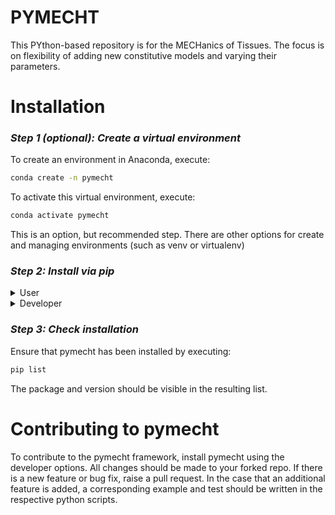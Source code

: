 # PYMECHT
This PYthon-based repository is for the MECHanics of Tissues. 
The focus is on flexibility of adding new constitutive models and varying their parameters.

# Installation

### *Step 1 (optional): Create a virtual environment*

To create an environment in Anaconda, execute:
```sh
conda create -n pymecht
```

To activate this virtual environment, execute:
```sh
conda activate pymecht
```
This is an option, but recommended step. There are other options for create and managing environments (such as venv or virtualenv)

### *Step 2: Install via pip*

<details>
<summary>User</summary>

Pymecht can be installed directly from Github using:
```sh
pip install git+https://github.com/ankushaggarwal/pymecht.git
```
> **Note**
> A personal access token may require to be setup in order to install via https. See https://docs.github.com/en/authentication/keeping-your-account-and-data-secure/creating-a-personal-access-token.

</details>

<details>
<summary>Developer</summary>
To install as a devloper, it is recommended to fork from the repo and clone this fork locally.

### *Step 2.1 Fork from ankushaggarwal/pymecht*
To fork a branch, head to the Github repo https://github.com/ankushaggarwal/pymecht and click the fork button in the top right-hand corner.
### *Step 2.2 Clone the forked repo*
To clone this repo locally, use the
```sh
git clone <repo-address>
```
where `<repo-address>` can be replaced by either the https or ssh addresses of the forked repo.

### *Step 2.3 Install pymecht as editable*
To install an editable version of pymecht, navigate to the locally cloned repo and execute:
```sh
pip install -e .
```
An editable version of pymecht is now installed. All local changes to the cloned source code files will be reflected when pymecht is imported.

</details>

### *Step 3: Check installation*

Ensure that pymecht has been installed by executing:
```sh
pip list
```
The package and version should be visible in the resulting list.

# Contributing to pymecht

To contribute to the pymecht framework, install pymecht using the developer options. All changes should be made to your forked repo. If there is a new feature or bug fix, raise a pull request. In the case that an additional feature is added, a corresponding example and test should be written in the respective python scripts.
